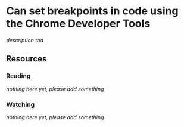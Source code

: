 # Can set breakpoints in code using the Chrome Developer Tools

_description tbd_

## Resources

### Reading

_nothing here yet, please add something_

### Watching

_nothing here yet, please add something_
